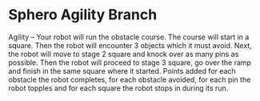 # Sphero Agility Branch
Agility – Your robot will run the obstacle course. The course will start in a square. Then the robot will encounter 3 objects which it must avoid. Next, the robot will move to stage 2 square and knock over as many pins as possible. Then the robot will proceed to stage 3 square, go over the ramp and finish in the same square where it started. Points added for each obstacle the robot completes, for each obstacle avoided, for each pin the robot topples and for each square the robot stops in during its run.
